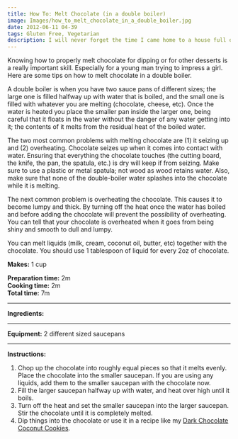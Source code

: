 ```yaml
---
title: How To: Melt Chocolate (in a double boiler)
image: Images/how_to_melt_chocolate_in_a_double_boiler.jpg
date: 2012-06-11 04-39
tags: Gluten Free, Vegetarian
description: I will never forget the time I came home to a house full of random chocolate dipped items. My fiancé had decided to surprise me with chocolate dipped strawberries. However he eventually ran out of strawberries and still had plenty of chocolate so he went through the fridge and cupboards looking for anything else that he could coat in chocolate.
---
```

Knowing how to properly melt chocolate for dipping or for other desserts is a really important skill. Especially for a young man trying to impress a girl. Here are some tips on how to melt chocolate in a double boiler. 

A double boiler is when you have two sauce pans of different sizes; the large one is filled halfway up with water that is boiled, and the small one is filled with whatever you are melting (chocolate, cheese, etc). Once the water is heated you place the smaller pan inside the larger one, being careful that it floats in the water without the danger of any water getting into it; the contents of it melts from the residual heat of the boiled water. 

The two most common problems with melting chocolate are (1) it seizing up and (2) overheating. Chocolate seizes up when it comes into contact with water. Ensuring that everything the chocolate touches (the cutting board, the knife, the pan, the spatula, etc.) is dry will keep if from seizing.  Make sure to use a plastic or metal spatula; not wood as wood retains water. Also, make sure that none of the double-boiler water splashes into the chocolate while it is melting.

The next common problem is overheating the chocolate. This causes it to become lumpy and thick. By turning off the heat once the water has boiled and before adding the chocolate will prevent the possibility of overheating. You can tell that your chocolate is overheated when it goes from being shiny and smooth to dull and lumpy.

You can melt liquids (milk, cream, coconut oil, butter, etc) together with the chocolate. You should use 1 tablespoon of liquid for every 2oz of chocolate. 

**Makes:** 1 cup  

**Preparation time:** 2m  
**Cooking time:** 2m  
**Total time:** 7m

---

**Ingredients:**



---

**Equipment:** 2 different sized saucepans 

---

**Instructions:**

1. Chop up the chocolate into roughly equal pieces so that it melts evenly. Place the chocolate into the smaller saucepan. If you are using any liquids, add them to the smaller saucepan with the chocolate now.
1. Fill the larger saucepan halfway up with water, and heat over high until it boils.
1. Turn off the heat and set the smaller saucepan into the larger saucepan. Stir the chocolate until it is completely melted.
1. Dip things into the chocolate or use it in a recipe like my [Dark Chocolate Coconut Cookies](https://wafflehearts.com/recipes/dark_chocolate_coconut_brownies).


